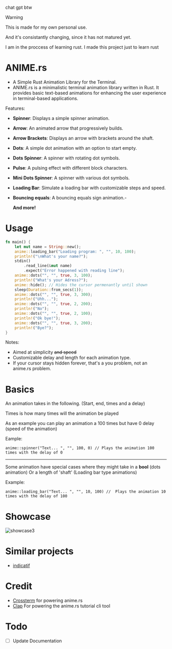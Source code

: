 chat gpt btw
> [!WARNING]
> This is made for my own personal use.
> 
> And it's consistantly changing, since it has not matured yet.
>
> I am in the proccess of learning rust. I made this project just to learn rust
# ANIME.rs
- A Simple Rust Animation Library for the Terminal.
- ANIME.rs is a minimalistic terminal animation library written in Rust. It provides basic text-based animations for enhancing the user experience in terminal-based applications.

Features:
- **Spinner**: Displays a simple spinner animation.
- **Arrow**: An animated arrow that progressively builds.
- **Arrow Brackets**: Displays an arrow with brackets around the shaft.
- **Dots**: A simple dot animation with an option to start empty.
- **Dots Spinner**: A spinner with rotating dot symbols.
- **Pulse**: A pulsing effect with different block characters.
- **Mini Dots Spinner**: A spinner with various dot symbols.
- **Loading Bar**: Simulate a loading bar with customizable steps and speed.
- **Bouncing equals**: A bouncing equals sign animation.-

  **And more!**


# Usage
``` rust
fn main() {
    let mut name = String::new();
    anime::loading_bar("Loading program: ", "", 10, 100);
    println!("\nWhat's your name?");
    stdin()
        .read_line(&mut name)
        .expect("Error happened with reading line");
    anime::dots("", "", true, 3, 100);
    println!("What's your Adress?");
    anime::hide(); // Hides the cursor permenantly until shown
    sleep(Duration::from_secs(1));
    anime::dots("", "", true, 3, 300);
    println!("Uhh...");
    anime::dots("", "", true, 2, 200);
    println!("No");
    anime::dots("", "", true, 2, 100);
    println!("Ok bye!");
    anime::dots("", "", true, 3, 200);
    println!("Bye?");
}
```
Notes:
- Aimed at simplicity ~~and speed~~
- Customizable delay and length for each animation type.
- If your cursor stays hidden forever, that's a you problem, not an anime.rs problem.

# Basics
An animation takes in the following. (Start, end, times and a delay)

Times is how many times will the animation be played


As an example you can play an animation a 100 times but have 0 delay (speed of the animation)

Eample:

`anime::spinner("Text... ", "", 100, 0) // Plays the animation 100 times with the delay of 0`

 ---
Some animation have special cases where they might take in a **bool** (dots animation) Or a length of 'shaft' (Loading bar type animations)

Example:

`anime::loading_bar("Text... ", "", 10, 100) //  Plays the animation 10 times with the delay of 100`
 
# Showcase
![showcase3](https://github.com/user-attachments/assets/8ebe068b-6086-4860-b8b3-33980cbe91e5)

# Similar projects
- [indicatif](https://github.com/console-rs/indicatif)

# Credit
- [Crossterm](http://github.com/crossterm-rs/crossterm) for powering anime.rs
- [Clap](https://github.com/clap-rs/clap) For powering the anime.rs tutorial cli tool

# Todo
- [ ] Update Documentation
